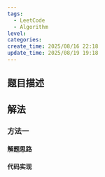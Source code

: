 ```yaml
---
tags:
  - LeetCode
  - Algorithm
level: 
categories: 
create_time: 2025/08/16 22:18
update_time: 2025/08/19 19:18
---
```


## 题目描述

## 解法

### 方法一

#### 解题思路

#### 代码实现
